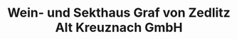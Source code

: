 ---
title: "Wein- und Sekthaus Graf von Zedlitz Alt Kreuznach GmbH"
url: /muenster-sarmsheim/wein-und-sekthaus-graf-von-zedlitz-alt-kreuznach-gmbh/
shop: Wein
---